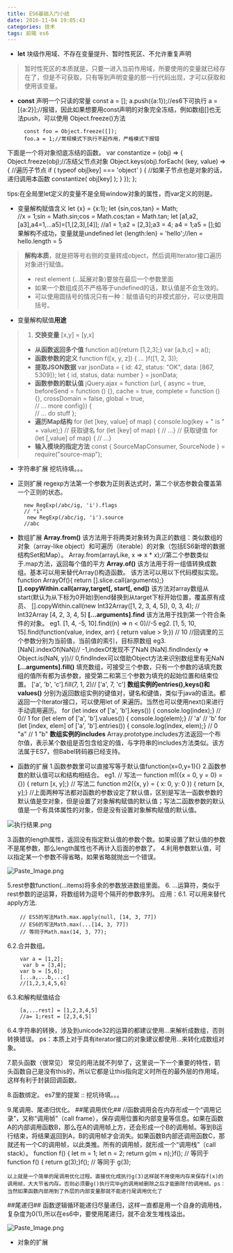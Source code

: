```yaml
---
title: ES6基础入门小结
date: 2016-11-04 19:05:43
categories: 技术
tags: 前端 es6
---
```

* **let** 块级作用域、不存在变量提升、暂时性死区、不允许重复声明
> 暂时性死区的本质就是，只要一进入当前作用域，所要使用的变量就已经存在了，但是不可获取，只有等到声明变量的那一行代码出现，才可以获取和使用该变量。
* **const** 声明一个只读的常量
        const a = [];
        a.push({a:1});//es6下可执行
        a = [{a:2}];//报错，因此如果想要用const声明的对象完全冻结，例如数组[]也无法push，可以使用      Object.freeze()方法

        const foo = Object.freeze([]);
        foo.a = 1;//常规模式下执行不起作用，严格模式下报错
下面是一个将对象彻底冻结的函数。
        var constantize = (obj) => { 
              Object.freeze(obj);//冻结父节点对象
              Object.keys(obj).forEach( (key, value) => { //遍历子节点
                      if ( typeof obj[key] === 'object' ) { //如果子节点也是对象的话，递归调用本函数
                              constantize( obj[key] ); 
                      } 
               });
            };
<!-- more -->
 tips:在全局里let定义的变量不是全局window对象的属性，而var定义的则是。

* 变量解构赋值含义
        let {x} = {x:1};
        let {sin,cos,tan} = Math;  
        //x = 1;sin = Math.sin;cos = Math.cos;tan = Math.tan;
        let [a1,a2,[a3],a4=1,...a5]=[1,[2,3],[4]];
        //a1 = 1;a2 = [2,3];a3 = 4; a4 = 1;a5 = [];如果解构不成功，变量就是undefined
        let {length:len} = 'hello';//len = hello.length = 5
>**解构本质**，就是把等号右侧的变量转成object，然后调用Iterator接口遍历对象进行赋值。
> * rest element (...延展对象)要放在最后一个参数里面
> * 如果一个数组成员不严格等于undefined的话，默认值是不会生效的。
> * 可以使用圆括号的情况只有一种：赋值语句的非模式部分，可以使用圆括号。

* 变量解构赋值**用途**
> 1. **交换变量**
         [x,y] = [y,x]
> * **从函数返回多个值**
        function a(){return [1,2,3];} var [a,b,c] = a();
> * **函数参数的定义**
        function f([x, y, z]) { ... }f([1, 2, 3]);
> * **提取JSON数据**
        var jsonData = { id: 42, status: "OK", data: [867, 5309]};
        let { id, status, data: number } = jsonData;
> * **函数参数的默认值**
        jQuery.ajax = function (url, { 
                async = true, 
                beforeSend = function () {}, 
                cache = true, 
                complete = function () {}, 
                crossDomain = false, 
                global = true,  
                // ... more config}) {  
            // ... do stuff
        };
> * **遍历Map结构**
        for (let [key, value] of map) { console.log(key + " is " + value);}
        // 获取键名
        for (let [key] of map) {  // ...}
        // 获取键值
        for (let [,value] of map) {  // ...}
> * **输入模块的指定方法**
         const { SourceMapConsumer, SourceNode } = require("source-map");
* 字符串扩展
挖坑待填。。。
* 正则扩展
 regexp方法第一个参数为正则表达式时，第二个状态参数会覆盖第一个正则的状态。

        new RegExp(/abc/ig, 'i').flags
        // "i"
         new RegExp(/abc/ig, 'i').source
        //abc
* 数组扩展
**Array.from()**
该方法用于将两类对象转为真正的数组：类似数组的对象（array-like object）和可遍历（iterable）的对象（包括ES6新增的数据结构Set和Map）。
        Array.from(arrayLike, x => x * x);//第二个参数类似于.map方法，返回每个值的平方
**Array.of()**
该方法用于将一组值转换成数组。基本可以用来替代Array()构造函数。
该方法可以用以下代码模拟实现。
        function ArrayOf(){ return [].slice.call(arguments);}
**[].copyWithin.call(array,target[, start[, end])**
该方法对array数组从start(默认为从下标为0开始)到end替换到从target下标开始位置，覆盖原有成员、
        [].copyWithin.call(new Int32Array([1, 2, 3, 4, 5]), 0, 3, 4);
        // Int32Array [4, 2, 3, 4, 5]
**[...arguments].find**
该方法用于找到第一个符合条件的对象。
eg1.
         [1, 4, -5, 10].find((n) => n < 0)//-5
eg2.
         [1, 5, 10, 15].find(function(value, index, arr) { return value > 9;}) // 10
        //回调里的三个参数分别为当前值，当前值的索引，目标原数组
eg3.
        [NaN].indexOf(NaN)// -1,indexOf发现不了NaN
        [NaN].findIndex(y => Object.is(NaN, y))// 0,findIndex可以借助Object方法来识别数组里有无NaN
**[...arguments].fill()**
填充数组，可接受三个参数，只有一个参数的话填充数组的值所有都为该参数，接受第二和第三个参数为填充的起始位置和结束位置。
         ['a', 'b', 'c'].fill(7, 1, 2)// ['a', 7, 'c']
**数组实例的entries(),keys()和values()**
分别为返回数组实例的键值对，键名和键值，类似于java的语法。都返回一个Iterator接口，可以使用let of 来遍历。当然也可以使用next()来进行手动调用遍历。
        for (let index of ['a', 'b'].keys()) { console.log(index);}
        // 0// 1
        for (let elem of ['a', 'b'].values()) { console.log(elem);}
        // 'a'
        // 'b'
        for (let [index, elem] of ['a', 'b'].entries()) { console.log(index, elem);}
        // 0 "a"
        // 1 "b"
**数组实例的includes**
Array.prototype.includes方法返回一个布尔值，表示某个数组是否包含给定的值，与字符串的includes方法类似。该方法属于ES7，但Babel转码器已经支持。

* 函数的扩展
1.函数参数里可以直接写等于默认值function(x=0,y=1){}
2.函数参数的默认值可以和结构相结合。
eg1.
        // 写法一
        function m1({x = 0, y = 0} = {}) { return [x, y];}
        // 写法二
        function m2({x, y} = { x: 0, y: 0 }) { return [x, y];}
        //上面两种写法都对函数的参数设定了默认值，区别是写法一函数参数的默认值是空对象，但是设置了对象解构赋值的默认值；写法二函数参数的默认值是一个有具体属性的对象，但是没有设置对象解构赋值的默认值。


![执行结果.png](http://upload-images.jianshu.io/upload_images/2570325-81df80438133e226.png?imageMogr2/auto-orient/strip%7CimageView2/2/w/1240)

3.函数的length属性，返回没有指定默认值的参数个数。如果设置了默认值的参数不是尾参数，那么length属性也不再计入后面的参数了。
4.利用参数默认值，可以指定某一个参数不得省略，如果省略就抛出一个错误。

![Paste_Image.png](http://upload-images.jianshu.io/upload_images/2570325-973f3b4649cabf9d.png?imageMogr2/auto-orient/strip%7CimageView2/2/w/1240)

5.rest参数function(...items)将多余的参数放进数组里面。
6.
...运算符，类似于rest参数的逆运算，将数组转为逗号个隔开的参数序列。
应用：6.1. 可以用来替代apply方法.

        // ES5的写法Math.max.apply(null, [14, 3, 77])
        // ES6的写法Math.max(...[14, 3, 77])
        // 等同于Math.max(14, 3, 77);

6.2.合并数组。

        var a = [1,2];
         var b = [3,4];
        var b = [5,6];
        [...a,...b,...c]
        //[1,2,3,4,5,6]

6.3.和解构赋值结合

        [a,...rest] = [1,2,3,4,5]
        //a= 1;rest = [2,3,4,5]

6.4.字符串的转换，涉及到unicode32的运算的都建议使用...来解析成数组，否则转换错误。
ps：本质上对于具有iterator接口的对象建议都使用...来转化成数组对象。

7.箭头函数（很常见）
常见的用法就不列举了，这里说一下一个重要的特性，箭头函数自己是没有this的，所以它都是让this指向定义时所在的最外层的作用域，这样有利于封装回调函数。

8.函数绑定。
es7里的提案 ::
挖坑待填。。。

9.尾调用、尾递归优化。
##尾调用优化##
        //函数调用会在内存形成一个“调用记录”，又称“调用帧”（call frame），保存调用位置和内部变量等信息。如果在函数A的内部调用函数B，那么在A的调用帧上方，还会形成一个B的调用帧。等到B运行结束，将结果返回到A，B的调用帧才会消失。如果函数B内部还调用函数C，那就还有一个C的调用帧，以此类推。所有的调用帧，就形成一个“调用栈”（call stack）。
        function f() { let m = 1; let n = 2; return g(m + n);}f();
        // 等同于
        function f() { return g(3);}f();
        // 等同于
        g(3);

`以上就是一个简单的尾调用优化过程。直接优化成执行g(3)这样就不用使用内存来保存f(x)的调用帧，大大节省内存。否则必须要g()执行完毕g的调用帧删除之后才能删除f的调用帧。ps：当然如果函数内部用到了外层的内部变量那就不能进行尾调用优化了`

##尾递归##
函数逻辑循环能递归尽量递归，这样一直都是用一个自身的调用栈，复杂度为0(1),所以在es6中，要使用尾递归，就不会发生堆栈溢出。

![Paste_Image.png](http://upload-images.jianshu.io/upload_images/2570325-1ce3daa48dd53f78.png?imageMogr2/auto-orient/strip%7CimageView2/2/w/1240)

* 对象的扩展